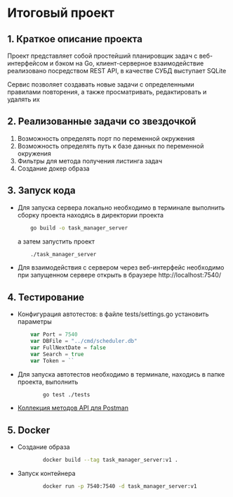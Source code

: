 # Итоговый проект

## 1. Краткое описание проекта
Проект представляет собой простейший планировщик задач с веб-интерфейсом и бэком на Go, клиент-серверное взаимодействие реализовано посредством REST API, в качестве СУБД выступает SQLite

Сервис позволяет создавать новые задачи с определенными правилами повторения, а также просматривать, редактировать и удалять их

## 2. Реализованные задачи со звездочкой
1. Возможность определять порт по переменной окружения
2. Возможность определять путь к базе данных по переменной окружения
3. Фильтры для метода получения листинга задач
4. Создание докер образа

## 3. Запуск кода
 - Для запуска сервера локально необходимо в терминале выполнить сборку проекта находясь в директории проекта
    ```sh
        go build -o task_manager_server
    ```
    а затем запустить проект
    ```sh
        ./task_manager_server
    ```
 - Для взаимодействия с сервером через веб-интерфейс необходимо при запущенном сервере открыть в браузере
http://localhost:7540/

## 4. Тестирование
- Конфигурация автотестов: в файле tests/settings.go установить параметры
    ```go
        var Port = 7540
        var DBFile = "../cmd/scheduler.db"
        var FullNextDate = false
        var Search = true
        var Token = ``
    ```
- Для запуска автотестов необходимо в терминале, находись в папке проекта, выполнить
    ```sh
            go test ./tests
    ```
- [Коллекция методов API для Postman](https://www.postman.com/timur-tikhomirov/workspace/yandex/request/)

## 5. Docker
- Создание образа
    ```sh
            docker build --tag task_manager_server:v1 .
    ```
- Запуск контейнера 
    ```sh
            docker run -p 7540:7540 -d task_manager_server:v1
    ```
